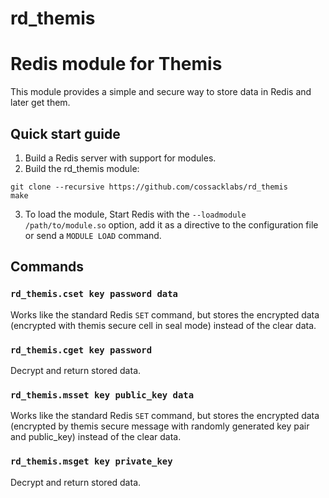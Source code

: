# rd_themis

Redis module for Themis
===

This module provides a simple and secure way to store data in Redis
and later get them.

Quick start guide
---

1. Build a Redis server with support for modules.
2. Build the rd_themis module:

```
git clone --recursive https://github.com/cossacklabs/rd_themis
make
```
3. To load the module, Start Redis with the `--loadmodule /path/to/module.so` option, add it as a directive to the configuration file or send a `MODULE LOAD` command.


Commands
---

### `rd_themis.cset key password data`
Works like the standard Redis `SET` command, but stores the encrypted data (encrypted with themis secure cell in seal mode) instead of the clear data.

### `rd_themis.cget key password`
Decrypt and return stored data.

### `rd_themis.msset key public_key data`
Works like the standard Redis `SET` command, but stores the encrypted data (encrypted by themis secure message with randomly generated key pair and public_key) instead of the clear data.

### `rd_themis.msget key private_key`
Decrypt and return stored data.
